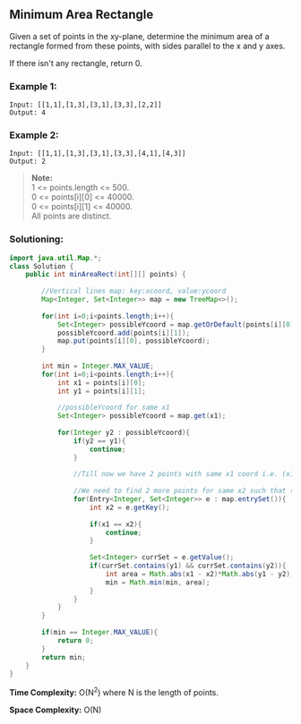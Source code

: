 ## Minimum Area Rectangle

Given a set of points in the xy-plane, determine the minimum area of a rectangle formed from these points, with sides parallel to the x and y axes.

If there isn't any rectangle, return 0.  


### Example 1:
```
Input: [[1,1],[1,3],[3,1],[3,3],[2,2]]
Output: 4
```


### Example 2:
```
Input: [[1,1],[1,3],[3,1],[3,3],[4,1],[4,3]]
Output: 2
```

> **Note:**  
> 1 <= points.length <= 500.  
> 0 <= points[i][0] <= 40000.  
> 0 <= points[i][1] <= 40000.  
> All points are distinct.  

 ### Solutioning:


```java
import java.util.Map.*;
class Solution {
    public int minAreaRect(int[][] points) {
        
        //Vertical lines map: key:xcoord, value:ycoord
        Map<Integer, Set<Integer>> map = new TreeMap<>();
        
        for(int i=0;i<points.length;i++){
            Set<Integer> possibleYcoord = map.getOrDefault(points[i][0], new HashSet<>());
            possibleYcoord.add(points[i][1]);
            map.put(points[i][0], possibleYcoord);
        }
        
        int min = Integer.MAX_VALUE;
        for(int i=0;i<points.length;i++){
            int x1 = points[i][0];
            int y1 = points[i][1];
            
            //possibleYcoord for same x1
            Set<Integer> possibleYcoord = map.get(x1);
            
            for(Integer y2 : possibleYcoord){
                if(y2 == y1){
                    continue;
                }
                
                //Till now we have 2 points with same x1 coord i.e. (x1, y1) and (x1, y2)
                
                //We need to find 2 more points for same x2 such that (x2, y1) and (x2, y2)
                for(Entry<Integer, Set<Integer>> e : map.entrySet()){
                    int x2 = e.getKey();
                    
                    if(x1 == x2){
                        continue;
                    }
                    
                    Set<Integer> currSet = e.getValue();
                    if(currSet.contains(y1) && currSet.contains(y2)){
                        int area = Math.abs(x1 - x2)*Math.abs(y1 - y2);
                        min = Math.min(min, area);
                    }
                }
            }
        }
        
        if(min == Integer.MAX_VALUE){
            return 0;
        }
        return min;
    }
}
```  
**Time Complexity:** O(N<sup>2</sup>) where N is the length of points.  

**Space Complexity:**  O(N) 
